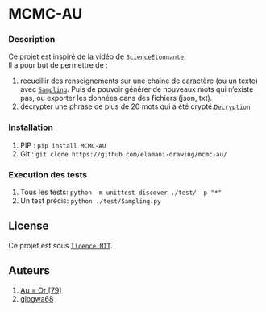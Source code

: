 # MCMC-AU

### Description
Ce projet est inspiré de la vidéo de [`ScienceEtonnante`](https://www.youtube.com/watch?v=z4tkHuWZbRA&t=498s).  
Il a pour but de permettre de :
1. recueillir des renseignements sur une chaine de caractère (ou un texte) avec [`Sampling`](/doc/sampling.md). Puis de pouvoir générer de nouveaux mots qui n’existe pas, ou exporter les données dans des fichiers (json, txt).
2. décrypter une phrase de plus de 20 mots qui a été crypté.[`Decryption`](/doc/decryption.md)

### Installation

1. PIP : `pip install MCMC-AU`
2. Git : `git clone https://github.com/elamani-drawing/mcmc-au/`

### Execution des tests 

1. Tous les tests: `python -m unittest discover ./test/ -p "*"`
2. Un test précis: `python ./test/Sampling.py`

## License

Ce projet est sous [``licence MIT``](LICENSE).

## Auteurs

1. [Au = Or [79]](https://github.com/elamani-drawing)
2. [glogwa68](https://github.com/glogwa68)